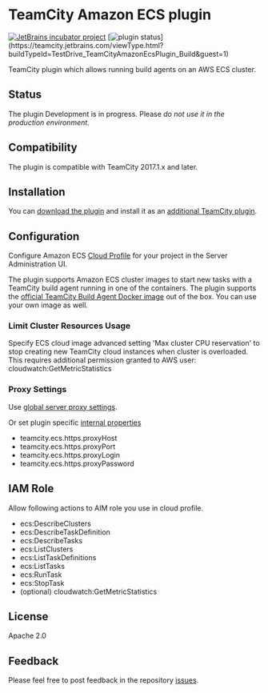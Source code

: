 # TeamCity Amazon ECS plugin
[![JetBrains incubator project](http://jb.gg/badges/incubator.svg)](https://plugins.jetbrains.com/plugin/10067-amazon-ecs-support) 
[![plugin status]( 
https://teamcity.jetbrains.com/app/rest/builds/buildType:(id:TestDrive_TeamCityAmazonEcsPlugin_Build)/statusIcon.svg)](https://teamcity.jetbrains.com/viewType.html?buildTypeId=TestDrive_TeamCityAmazonEcsPlugin_Build&guest=1)

TeamCity plugin which allows running build agents on an AWS ECS cluster.

## Status

The plugin Development is in progress. Please *do not use it in the production environment*.

## Compatibility

The plugin is compatible with TeamCity 2017.1.x and later.

## Installation

You can [download the plugin](https://teamcity.jetbrains.com/guestAuth/app/rest/builds/buildType:TestDrive_TeamCityAmazonEcsPlugin_Build,tags:release/artifacts/content/aws-ecs.zip) and install it as an [additional TeamCity plugin](https://confluence.jetbrains.com/display/TCDL/Installing+Additional+Plugins).

## Configuration

Configure Amazon ECS [Cloud Profile](https://confluence.jetbrains.com/display/TCD10/Agent+Cloud+Profile#AgentCloudProfile-ConfiguringCloudProfile) for your project in the Server Administration UI.

The plugin supports Amazon ECS cluster images to start new tasks with a TeamCity build agent running in one of the containers. The plugin supports the [official TeamCity Build Agent Docker image](https://hub.docker.com/r/jetbrains/teamcity-agent) out of the box. You can use your own image as well.

### Limit Cluster Resources Usage

Specify ECS cloud image advanced setting 'Max cluster CPU reservation' to stop creating new TeamCity cloud instances when cluster is overloaded. This requires additional permission granted to AWS user: cloudwatch:GetMetricStatistics

### Proxy Settings

Use [global server proxy settings](https://confluence.jetbrains.com/pages/viewpage.action?pageId=74845225#HowTo...-ConfigureTeamCitytoUseProxyServerforOutgoingConnections).

Or set plugin specific [internal properties](https://confluence.jetbrains.com/display/TCD10/Configuring+TeamCity+Server+Startup+Properties#ConfiguringTeamCityServerStartupProperties-TeamCityinternalproperties)
 - teamcity.ecs.https.proxyHost
 - teamcity.ecs.https.proxyPort
 - teamcity.ecs.https.proxyLogin
 - teamcity.ecs.https.proxyPassword


## IAM Role

Allow following actions to AIM role you use in cloud profile.
- ecs:DescribeClusters
- ecs:DescribeTaskDefinition
- ecs:DescribeTasks
- ecs:ListClusters
- ecs:ListTaskDefinitions
- ecs:ListTasks
- ecs:RunTask
- ecs:StopTask
- (optional) cloudwatch:GetMetricStatistics

## License

Apache 2.0

## Feedback

Please feel free to post feedback in the repository [issues](https://github.com/ekoshkin/teamcity-amazon-ecs-plugin/issues).
